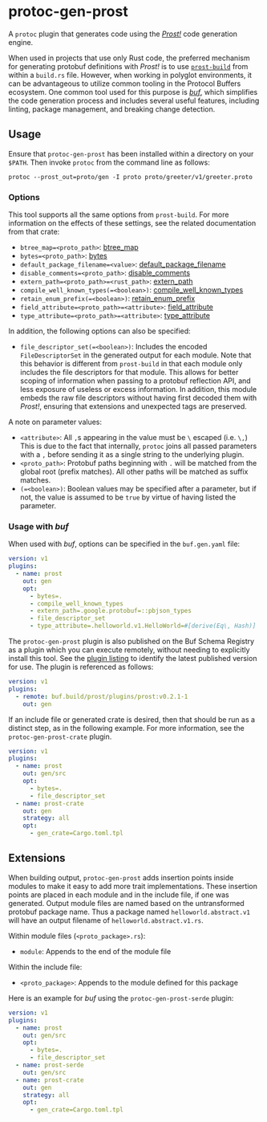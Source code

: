 # protoc-gen-prost

A `protoc` plugin that generates code using the _[Prost!]_ code generation engine.

[Prost!]: https://github.com/tokio-rs/prost

When used in projects that use only Rust code, the preferred mechanism for
generating protobuf definitions with _Prost!_ is to use [`prost-build`] from
within a `build.rs` file. However, when working in polyglot environments,
it can be advantageous to utilize common tooling in the Protocol Buffers
ecosystem. One common tool used for this purpose is _[buf]_, which simplifies
the code generation process and includes several useful features, including
linting, package management, and breaking change detection.

[`prost-build`]: https://docs.rs/prost-build
[buf]: https://buf.build

## Usage

Ensure that `protoc-gen-prost` has been installed within a directory on your
`$PATH`. Then invoke `protoc` from the command line as follows:

```shell
protoc --prost_out=proto/gen -I proto proto/greeter/v1/greeter.proto
```

### Options

This tool supports all the same options from `prost-build`. For more
information on the effects of these settings, see the related documentation
from that crate:

* `btree_map=<proto_path>`: [btree_map](https://docs.rs/prost-build/latest/prost_build/struct.Config.html#method.btree_map)
* `bytes=<proto_path>`: [bytes](https://docs.rs/prost-build/latest/prost_build/struct.Config.html#method.bytes)
* `default_package_filename=<value>`: [default_package_filename](https://docs.rs/prost-build/latest/prost_build/struct.Config.html#method.default_package_filename)
* `disable_comments=<proto_path>`: [disable_comments](https://docs.rs/prost-build/latest/prost_build/struct.Config.html#method.disable_comments)
* `extern_path=<proto_path>=<rust_path>`:  [extern_path](https://docs.rs/prost-build/latest/prost_build/struct.Config.html#method.extern_path)
* `compile_well_known_types(=<boolean>)`: [compile_well_known_types](https://docs.rs/prost-build/latest/prost_build/struct.Config.html#method.compile_well_known_types)
* `retain_enum_prefix(=<boolean>)`:  [retain_enum_prefix](https://docs.rs/prost-build/latest/prost_build/struct.Config.html#method.retain_enum_prefix)
* `field_attribute=<proto_path>=<attribute>`: [field_attribute](https://docs.rs/prost-build/latest/prost_build/struct.Config.html#method.field_attribute)
* `type_attribute=<proto_path>=<attribute>`: [type_attribute](https://docs.rs/prost-build/latest/prost_build/struct.Config.html#method.type_attribute)

In addition, the following options can also be specified:

* `file_descriptor_set(=<boolean>)`: Includes the encoded `FileDescriptorSet`
  in the generated output for each module. Note that this behavior is
  different from `prost-build` in that each module only includes the
  file descriptors for that module. This allows for better scoping of
  information when passing to a protobuf reflection API, and less
  exposure of useless or excess information. In addition, this module
  embeds the raw file descriptors without having first decoded them with
  _Prost!_, ensuring that extensions and unexpected tags are preserved.

A note on parameter values:

* `<attribute>`: All `,`s appearing in the value must be `\` escaped
  (i.e. `\,`) This is due to the fact that internally, `protoc` joins all
  passed parameters with a `,` before sending it as a single string to the
  underlying plugin.
* `<proto_path>`: Protobuf paths beginning with `.` will be matched from the
  global root (prefix matches). All other paths will be matched as suffix
  matches.
* `(=<boolean>)`: Boolean values may be specified after a parameter, but if
  not, the value is assumed to be `true` by virtue of having listed the
  parameter.

### Usage with _buf_

When used with _buf_, options can be specified in the `buf.gen.yaml` file:

```yaml
version: v1
plugins:
  - name: prost
    out: gen
    opt:
      - bytes=.
      - compile_well_known_types
      - extern_path=.google.protobuf=::pbjson_types
      - file_descriptor_set
      - type_attribute=.helloworld.v1.HelloWorld=#[derive(Eq\, Hash)]
```

The `protoc-gen-prost` plugin is also published on the Buf Schema Registry as
a plugin which you can execute remotely, without needing to explicitly install
this tool. See the [plugin listing][1] to identify the latest published version
for use. The plugin is referenced as follows:

[1]: https://buf.build/prost/plugins/prost

```yaml
version: v1
plugins:
  - remote: buf.build/prost/plugins/prost:v0.2.1-1
    out: gen
```

If an include file or generated crate is desired, then that should be run
as a distinct step, as in the following example. For more information, see
the `protoc-gen-prost-crate` plugin.

```yaml
version: v1
plugins:
  - name: prost
    out: gen/src
    opt:
      - bytes=.
      - file_descriptor_set
  - name: prost-crate
    out: gen
    strategy: all
    opt:
      - gen_crate=Cargo.toml.tpl
```

## Extensions

When building output, `protoc-gen-prost` adds insertion points inside modules
to make it easy to add more trait implementations. These insertion points
are placed in each module and in the include file, if one was generated.
Output module files are named based on the untransformed protobuf package
name. Thus a package named `helloworld.abstract.v1` will have an output
filename of `helloworld.abstract.v1.rs`.

Within module files (`<proto_package>.rs`):

* `module`: Appends to the end of the module file

Within the include file:

* `<proto_package>`: Appends to the module defined for this package

Here is an example for _buf_ using the `protoc-gen-prost-serde` plugin:

```yaml
version: v1
plugins:
  - name: prost
    out: gen/src
    opt:
      - bytes=.
      - file_descriptor_set
  - name: prost-serde
    out: gen/src
  - name: prost-crate
    out: gen
    strategy: all
    opt:
      - gen_crate=Cargo.toml.tpl
```
